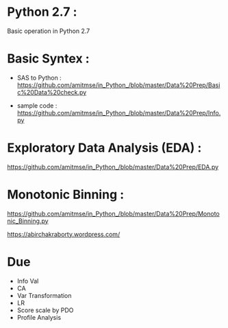 # Python 2.7 : 

Basic operation in Python 2.7

# Basic Syntex : 

-  SAS to Python : https://github.com/amitmse/in_Python_/blob/master/Data%20Prep/Basic%20Data%20check.py

-  sample code : https://github.com/amitmse/in_Python_/blob/master/Data%20Prep/Info.py

# Exploratory Data Analysis (EDA) :   

https://github.com/amitmse/in_Python_/blob/master/Data%20Prep/EDA.py

# Monotonic Binning : 

https://github.com/amitmse/in_Python_/blob/master/Data%20Prep/Monotonic_Binning.py

https://abirchakraborty.wordpress.com/

# Due 
- Info Val
- CA
- Var Transformation
- LR
- Score scale by PDO
- Profile Analysis
